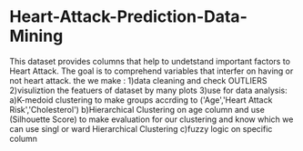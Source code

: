 # Heart-Attack-Prediction-Data-Mining
This dataset provides columns that help to undetstand important factors to Heart Attack. The goal is to comprehend variables that interfer on having or not heart attack.
the we make :
1)data cleaning and check OUTLIERS
2)visuliztion the featuers of dataset by many plots
3)use for data analysis:
a)K-medoid clustering to make groups accrding to ('Age','Heart Attack Risk','Cholesterol')
b)Hierarchical Clustering on age column and use (Silhouette Score) to make evaluation for our clustering and know which we can use singl or ward Hierarchical Clustering
c)fuzzy logic on specific column
